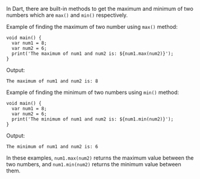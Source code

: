 In Dart, there are built-in methods to get the maximum and minimum of two numbers which are `max()` and `min()` respectively.

Example of finding the maximum of two number using `max()` method:

```
void main() {
  var num1 = 8;
  var num2 = 6;
  print('The maximum of num1 and num2 is: ${num1.max(num2)}');
}
```

Output:
```
The maximum of num1 and num2 is: 8
```

Example of finding the minimum of two numbers using `min()` method:

```
void main() {
  var num1 = 8;
  var num2 = 6;
  print('The minimum of num1 and num2 is: ${num1.min(num2)}');
}
```

Output:
```
The minimum of num1 and num2 is: 6
```

In these examples, `num1.max(num2)` returns the maximum value between the two numbers, and `num1.min(num2)` returns the minimum value between them.